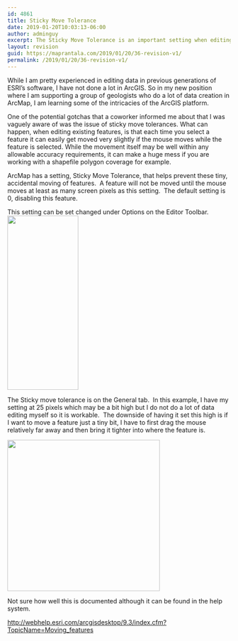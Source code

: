 ```yaml
---
id: 4861
title: Sticky Move Tolerance
date: 2019-01-20T10:03:13-06:00
author: adminguy
excerpt: The Sticky Move Tolerance is an important setting when editing data in ArcMap.
layout: revision
guid: https://maprantala.com/2019/01/20/36-revision-v1/
permalink: /2019/01/20/36-revision-v1/
---
```

While I am pretty experienced in editing data in previous generations of ESRI&#8217;s software, I have not done a lot in ArcGIS. So in my new position where I am supporting a group of geologists who do a lot of data creation in ArcMap, I am learning some of the intricacies of the ArcGIS platform.

One of the potential gotchas that a coworker informed me about that I was vaguely aware of was the issue of sticky move tolerances. What can happen, when editing existing features, is that each time you select a feature it can easily get moved very slightly if the mouse moves while the feature is selected. While the movement itself may be well within any allowable accuracy requirements, it can make a huge mess if you are working with a shapefile polygon coverage for example.

ArcMap has a setting, Sticky Move Tolerance, that helps prevent these tiny, accidental moving of features.  A feature will not be moved until the mouse moves at least as many screen pixels as this setting.  The default setting is 0, disabling this feature.

This setting can be set changed under Options on the Editor Toolbar.  
[<img class="alignnone size-medium wp-image-37" title="ArcMap Editor Setting" src="https://i2.wp.com/maprantala.com/wp-content/uploads/2010/07/setting.jpg?resize=160%2C393" alt="" width="160" height="393" data-recalc-dims="1" />](https://i2.wp.com/maprantala.com/wp-content/uploads/2010/07/setting.jpg)

The Sticky move tolerance is on the General tab.  In this example, I have my setting at 25 pixels which may be a bit high but I do not do a lot of data editing myself so it is workable.  The downside of having it set this high is if I want to move a feature just a tiny bit, I have to first drag the mouse relatively far away and then bring it tighter into where the feature is.

[<img class="alignnone size-medium wp-image-38" title="Options" src="https://i1.wp.com/maprantala.com/wp-content/uploads/2010/07/options.jpg?resize=344%2C341" alt="" width="344" height="341" data-recalc-dims="1" />](https://i1.wp.com/maprantala.com/wp-content/uploads/2010/07/options.jpg)

Not sure how well this is documented although it can be found in the help system.

<a href="http://webhelp.esri.com/arcgisdesktop/9.3/index.cfm?TopicName=Moving_features" target="_blank" rel="noopener">http://webhelp.esri.com/arcgisdesktop/9.3/index.cfm?TopicName=Moving_features</a>